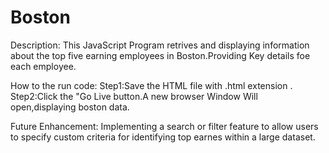 # Boston
Description:
This JavaScript Program retrives and displaying information about the top five earning employees in Boston.Providing Key details foe each employee.

How to the run code:
Step1:Save the HTML file with .html extension .
Step2:Click the "Go Live  button.A new browser Window Will open,displaying boston data.

Future Enhancement:
Implementing a search or filter feature to allow users to specify custom criteria for identifying top earnes within a large dataset.
